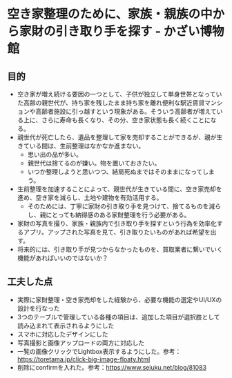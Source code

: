 # 空き家整理のために、家族・親族の中から家財の引き取り手を探す - かざい博物館

## 目的
- 空き家が増え続ける要因の一つとして、子供が独立して単身世帯となっていた高齢の親世代が、持ち家を残したまま持ち家を離れ便利な駅近賃貸マンションや高齢者施設に引っ越すという現象がある。そういう高齢者が増えている上に、さらに寿命も長くなり、その分、空き家状態も長く続くことになる。
- 親世代が死亡したら、遺品を整理して家を売却することができるが、親が生きている間は、生前整理はなかなか進まない。
  - 思い出の品が多い。
  - 親世代は捨てるのが嫌い。物を置いておきたい。
  - いつか整理しようと思いつつ、結局死ぬまではそのままになってしまう。
- 生前整理を加速することによって、親世代が生きている間に、空き家売却を進め、空き家を減らし、土地や建物を有効活用する。
  - そのためには、丁寧に家財の引き取り手を見つけて、捨てるものを減らし、親にとっても納得感のある家財整理を行う必要がある。
- 家財の写真を撮り、家族・親族内で引き取り手を探すという行為を効率化するアプリ。アップされた写真を見て、引き取りたいものがあれば希望を出す。
- 将来的には、引き取り手が見つからなかったものを、買取業者に繋いでいく機能があればいいのではないか？

## 工夫した点
- 実際に家財整理・空き家売却をした経験から、必要な機能の選定やUI/UXの設計を行なった
- 3つのテーブルで管理している各種の項目は、追加した項目が選択肢として読み込まれて表示されるようにした
- スマホに対応したデザインにした
- 写真撮影と画像アップロードの両方に対応した
- 一覧の画像クリックでLightbox表示するようにした。参考：https://toretama.jp/click-big-image-floaty.html
- 削除にconfirmを入れた。参考：https://www.sejuku.net/blog/81083

